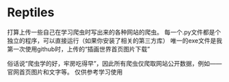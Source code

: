 # Reptiles
打算上传一些自己在学习爬虫时写出来的各种网站的爬虫。
每一个.py文件都是个独立的程序，可以直接运行（如果你安装了相关的第三方库）
唯一的exe文件是我第一次使用github时，上传的“插画世界首页图片下载”

俗话说“爬虫学的好，牢房吃得早”，因此所有爬虫仅爬取网站公开数据，例如——官网首页图片和文字等。
仅供参考学习使用
